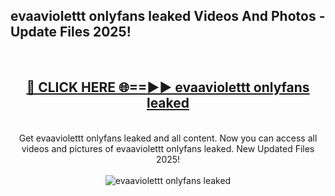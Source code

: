 <h2>evaaviolettt onlyfans leaked Videos And Photos - Update Files 2025!</h2>
<br>
<div align="center">
<h2><a href="https://linkcuts.com/hfmhzwbr" rel="nofollow">🔴 CLICK HERE 🌐==►► evaaviolettt onlyfans leaked</a></h2>
<br>
Get evaaviolettt onlyfans leaked and all content. Now you can access all videos and pictures of evaaviolettt onlyfans leaked. New Updated Files 2025!
<br>
<br>
<a href="https://linkcuts.com/hfmhzwbr" rel="nofollow" data-target="animated-image.originalLink"><img src="https://i.ibb.co.com/WyWwxjT/player-gif2.gif" alt="evaaviolettt onlyfans leaked" style="max-width: 100%; display: inline-block;" data-target="animated-image.originalImage"></a>
</div>
<br>